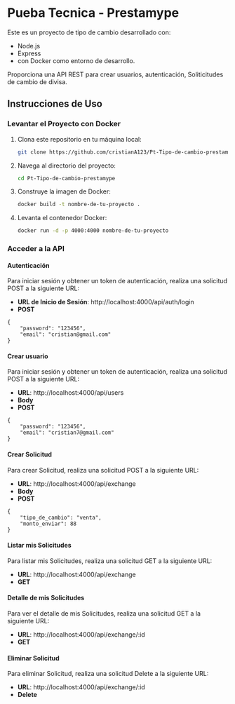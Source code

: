 # Pueba Tecnica - Prestamype

Este es un proyecto de tipo de cambio desarrollado con:
 * Node.js 
 * Express
 * con Docker como entorno de desarrollo. 

Proporciona una API REST para crear usuarios, autenticación, Soliticitudes de cambio de divisa.

## Instrucciones de Uso

### Levantar el Proyecto con Docker

1. Clona este repositorio en tu máquina local:

    ```bash
    git clone https://github.com/cristianA123/Pt-Tipo-de-cambio-prestamype.git
    ```

2. Navega al directorio del proyecto:

    ```bash
    cd Pt-Tipo-de-cambio-prestamype
    ```

3. Construye la imagen de Docker:

    ```bash
    docker build -t nombre-de-tu-proyecto .
    ```

4. Levanta el contenedor Docker:

    ```bash
    docker run -d -p 4000:4000 nombre-de-tu-proyecto
    ```

### Acceder a la API

#### Autenticación

Para iniciar sesión y obtener un token de autenticación, realiza una solicitud POST a la siguiente URL:

- **URL de Inicio de Sesión**: http://localhost:4000/api/auth/login
- **POST**
```
{
    "password": "123456",
    "email": "cristian@gmail.com"
}
```

#### Crear usuario

Para iniciar sesión y obtener un token de autenticación, realiza una solicitud POST a la siguiente URL:

- **URL**: http://localhost:4000/api/users
- **Body**
- **POST**
```
{
    "password": "123456",
    "email": "cristian7@gmail.com"
}
```

#### Crear Solicitud

Para crear Solicitud, realiza una solicitud POST a la siguiente URL:

- **URL**: http://localhost:4000/api/exchange
- **Body**
- **POST**
```
{
    "tipo_de_cambio": "venta",
    "monto_enviar": 88
}
```
#### Listar mis Solicitudes

Para listar mis Solicitudes, realiza una solicitud GET a la siguiente URL:

- **URL**: http://localhost:4000/api/exchange
- **GET**

#### Detalle de mis Solicitudes

Para ver el detalle de mis Solicitudes, realiza una solicitud GET a la siguiente URL:

- **URL**: http://localhost:4000/api/exchange/:id
- **GET**

#### Eliminar  Solicitud

Para eliminar  Solicitud, realiza una solicitud Delete a la siguiente URL:

- **URL**: http://localhost:4000/api/exchange/:id
- **Delete**